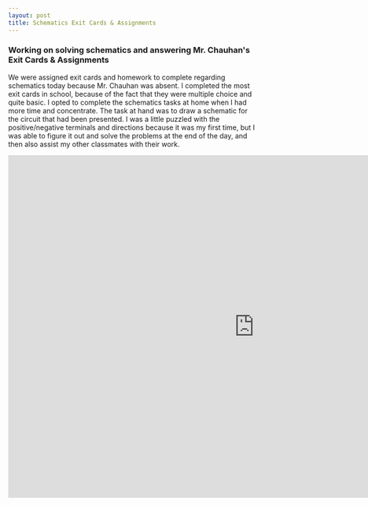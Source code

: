 ```yaml
---
layout: post
title: Schematics Exit Cards & Assignments
---
```


### Working on solving schematics and answering Mr. Chauhan's Exit Cards & Assignments

We were assigned exit cards and homework to complete regarding schematics today because Mr. Chauhan was absent. I completed the most exit cards in school, because of the fact that they were multiple choice and quite basic. I opted to complete the schematics tasks at home when I had more time and concentrate. The task at hand was to draw a schematic for the circuit that had been presented. I was a little puzzled with the positive/negative terminals and directions because it was my first time, but I was able to figure it out and solve the problems at the end of the day, and then also assist my other classmates with their work.

<iframe src="https://www.build-electronic-circuits.com/wp-content/uploads/2019/05/BlinkLED-circuit-diagram.png" scrolling="no" frameborder="0" allowfullscreen width="1000" height="697"></iframe>
